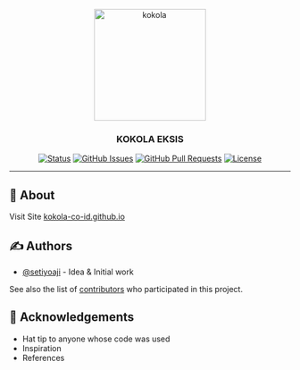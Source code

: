 <p align="center">
  <a href="https://kokola-co-id.github.io" rel="noopener">
  <img width=200px height=200px src="https://app.kokola.co.id/awal/kkl.png" alt="kokola"></a>
</p>

<h3 align="center">KOKOLA EKSIS</h3>

<div align="center">

[![Status](https://img.shields.io/badge/status-active-success.svg)]()
[![GitHub Issues](https://img.shields.io/github/issues/kokola-co-id/kokola-co-id.github.io)](https://github.com/kokola-co-id/kokola-co-id.github.io/issues)
[![GitHub Pull Requests](https://img.shields.io/github/issues/kokola-co-id/kokola-co-id.github.io)](https://img.shields.io/github/issues/kokola-co-id/kokola-co-id.github.io/pulls)
[![License](https://img.shields.io/badge/license-MIT-blue.svg)](/LICENSE)

</div>

---

## 🚀 About <a name = "about"></a>

Visit Site [kokola-co-id.github.io](https://kokola-co-id.github.io/)

## ✍️ Authors <a name = "authors"></a>

- [@setiyoaji](https://github.com/setiyaaji) - Idea & Initial work

See also the list of [contributors](https://github.com/kokola-co-id) who participated in this project.

## 🎉 Acknowledgements <a name = "acknowledgement"></a>

- Hat tip to anyone whose code was used
- Inspiration
- References
